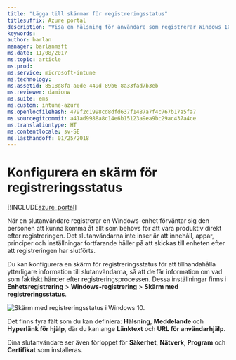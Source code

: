 ```yaml
---
title: "Lägga till skärmar för registreringsstatus"
titlesuffix: Azure portal
description: "Visa en hälsning för användare som registrerar Windows 10-enheter."
keywords: 
author: barlan
manager: barlanmsft
ms.date: 11/08/2017
ms.topic: article
ms.prod: 
ms.service: microsoft-intune
ms.technology: 
ms.assetid: 8518d8fa-a0de-449d-89b6-8a33fad7b3eb
ms.reviewer: damionw
ms.suite: ems
ms.custom: intune-azure
ms.openlocfilehash: 479f2c1998cd8dfd637f1487a7f4c767b17a5fa7
ms.sourcegitcommit: a41ad9988a8c14e6b15123a9ea9bc29ac437a4ce
ms.translationtype: HT
ms.contentlocale: sv-SE
ms.lasthandoff: 01/25/2018
---
```

# <a name="set-up-an-enrollment-status-screen"></a>Konfigurera en skärm för registreringsstatus

[!INCLUDE[azure_portal](./includes/azure_portal.md)]

När en slutanvändare registrerar en Windows-enhet förväntar sig den personen att kunna komma åt allt som behövs för att vara produktiv direkt efter registreringen. Det slutanvändarna inte inser är att innehåll, appar, principer och inställningar fortfarande håller på att skickas till enheten efter att registreringen har slutförts.

Du kan konfigurera en skärm för registreringsstatus för att tillhandahålla ytterligare information till slutanvändarna, så att de får information om vad som faktiskt händer efter registreringsprocessen. Dessa inställningar finns i **Enhetsregistrering** > **Windows-registrering** > **Skärm med registreringsstatus**.

![Skärm med registreringsstatus i Windows 10.](win10-enrollment-status-admin-setup.png)

Det finns fyra fält som du kan definiera: **Hälsning**, **Meddelande** och **Hyperlänk för hjälp**, där du kan ange **Länktext** och **URL för användarhjälp**.

Dina slutanvändare ser även förloppet för **Säkerhet**, **Nätverk**, **Program** och **Certifikat** som installeras.
